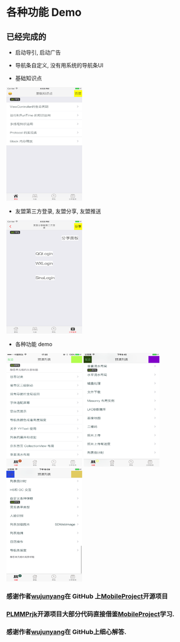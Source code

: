 # 各种功能 Demo


## 已经完成的


- 启动导引, 启动广告

- 导航条自定义, 没有用系统的导航条UI

- 基础知识点

<img src="./images/home1.png" width="200" height="300">

- 友盟第三方登录, 友盟分享, 友盟推送

<img src="./images/home4.png" width="200" height="300">

- 各种功能 demo 


<img src="./images/home2.PNG" width="200" height="300">

<img src="./images/home5.png" width="200" height="300">

<img src="./images/home6.png" width="200" height="300">



### 感谢作者[wujunyang](https://github.com/wujunyang)在 GitHub 上[MobileProject](https://github.com/wujunyang/MobileProject)开源项目

### [PLMMPrjk](https://github.com/NJHu/PLMMPrjk)开源项目大部分代码直接借鉴[MobileProject](https://github.com/wujunyang/MobileProject)学习.

### 感谢作者[wujunyang](https://github.com/wujunyang)在 GitHub上细心解答.
